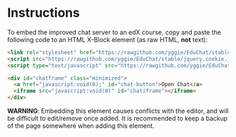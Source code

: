 # Instructions

To embed the improved chat server to an edX course, copy and paste the following code to an HTML X-Block element (as raw HTML, **not** text):

~~~html
<link rel="stylesheet" href="https://rawgithub.com/yggie/EduChat/stable/app/assets/app.css">
<script src="https://rawgithub.com/yggie/EduChat/stable/jquery.cookie.js"></script>
<script type="text/javascript" src="https://rawgithub.com/yggie/EduChat/stable/app/chatframe_toggleBtn.js"></script>

<div id="chatframe" class="minimized">
  <a href="javascript:void(0);" id="chat-button">Open Chat</a>     
  <iframe src="javascript:void(0)" id="chatiframe"></iframe>
</div>
~~~

**WARNING**: Embedding this element causes conflicts with the editor, and will be difficult to edit/remove once added. It is recommended to keep a backup of the page somewhere when adding this element.
